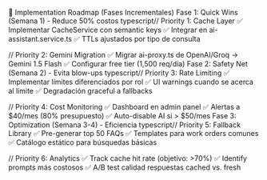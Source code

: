 🚀 Implementation Roadmap (Fases Incrementales)
Fase 1: Quick Wins (Semana 1) - Reduce 50% costos
typescript// Priority 1: Cache Layer
✅ Implementar CacheService con semantic keys
✅ Integrar en ai-assistant.service.ts
✅ TTLs ajustados por tipo de consulta

// Priority 2: Gemini Migration
✅ Migrar ai-proxy.ts de OpenAI/Groq → Gemini 1.5 Flash
✅ Configurar free tier (1,500 req/día)
Fase 2: Safety Net (Semana 2) - Evita blow-ups
typescript// Priority 3: Rate Limiting
✅ Implementar límites diferenciados por rol
✅ UI warnings cuando se acerca al límite
✅ Degradación graceful a fallbacks

// Priority 4: Cost Monitoring
✅ Dashboard en admin panel
✅ Alertas a $40/mes (80% presupuesto)
✅ Auto-disable AI si > $50/mes
Fase 3: Optimization (Semana 3-4) - Eficiencia
typescript// Priority 5: Fallback Library
✅ Pre-generar top 50 FAQs
✅ Templates para work orders comunes
✅ Catálogo estático para búsquedas básicas

// Priority 6: Analytics
✅ Track cache hit rate (objetivo: >70%)
✅ Identify prompts más costosos
✅ A/B test calidad respuestas cached vs. fresh